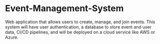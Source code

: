 # Event-Management-System
Web application that allows users to create, manage, and join events. This system will have user authentication, a database to store event and user data, CI/CD pipelines, and will be deployed on a cloud service like AWS or Azure.

